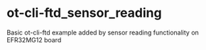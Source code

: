 # ot-cli-ftd_sensor_reading
Basic ot-cli-ftd example added by sensor reading functionality on EFR32MG12 board
